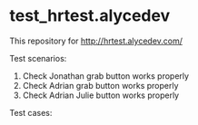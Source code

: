 # test_hrtest.alycedev
This repository for http://hrtest.alycedev.com/

Test scenarios:
  1. Check Jonathan grab button works properly
  2. Check Adrian grab button works properly
  3. Check Adrian Julie button works properly
  
 Test cases:
  
